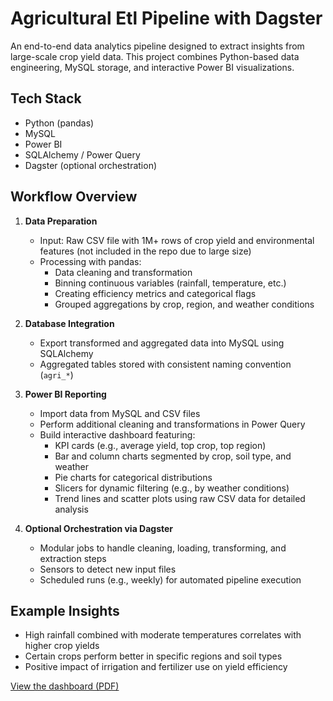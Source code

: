 # Agricultural Etl Pipeline with Dagster

An end-to-end data analytics pipeline designed to extract insights from large-scale crop yield data. This project combines Python-based data engineering, MySQL storage, and interactive Power BI visualizations.

## Tech Stack

- Python (pandas)  
- MySQL  
- Power BI  
- SQLAlchemy / Power Query  
- Dagster (optional orchestration)

## Workflow Overview

1. **Data Preparation**  
   - Input: Raw CSV file with 1M+ rows of crop yield and environmental features (not included in the repo due to large size)  
   - Processing with pandas:  
     - Data cleaning and transformation  
     - Binning continuous variables (rainfall, temperature, etc.)  
     - Creating efficiency metrics and categorical flags  
     - Grouped aggregations by crop, region, and weather conditions  

2. **Database Integration**  
   - Export transformed and aggregated data into MySQL using SQLAlchemy  
   - Aggregated tables stored with consistent naming convention (`agri_*`)  

3. **Power BI Reporting**  
   - Import data from MySQL and CSV files  
   - Perform additional cleaning and transformations in Power Query  
   - Build interactive dashboard featuring:  
     - KPI cards (e.g., average yield, top crop, top region)  
     - Bar and column charts segmented by crop, soil type, and weather  
     - Pie charts for categorical distributions  
     - Slicers for dynamic filtering (e.g., by weather conditions)  
     - Trend lines and scatter plots using raw CSV data for detailed analysis  

4. **Optional Orchestration via Dagster**  
   - Modular jobs to handle cleaning, loading, transforming, and extraction steps  
   - Sensors to detect new input files  
   - Scheduled runs (e.g., weekly) for automated pipeline execution  

## Example Insights

- High rainfall combined with moderate temperatures correlates with higher crop yields  
- Certain crops perform better in specific regions and soil types  
- Positive impact of irrigation and fertilizer use on yield efficiency  

[View the dashboard (PDF)](dashboard.pdf)
